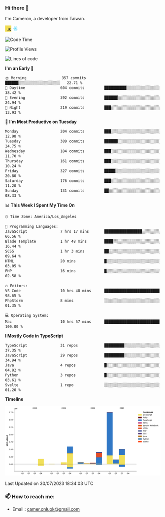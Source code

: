 ### Hi there 👋

I'm Cameron, a developer from Taiwan.


<code><img height="20" src="https://raw.githubusercontent.com/github/explore/80688e429a7d4ef2fca1e82350fe8e3517d3494d/topics/javascript/javascript.png"></code>
<code><img height="20" src="https://raw.githubusercontent.com/github/explore/80688e429a7d4ef2fca1e82350fe8e3517d3494d/topics/react/react.png"></code>



<!--START_SECTION:waka-->
![Code Time](http://img.shields.io/badge/Code%20Time-997%20hrs%207%20mins-blue)

![Profile Views](http://img.shields.io/badge/Profile%20Views-0-blue)

![Lines of code](https://img.shields.io/badge/From%20Hello%20World%20I%27ve%20Written-3.8%20million%20lines%20of%20code-blue)

**I'm an Early 🐤** 

```text
🌞 Morning                357 commits         ██████░░░░░░░░░░░░░░░░░░░   22.71 % 
🌆 Daytime                604 commits         ██████████░░░░░░░░░░░░░░░   38.42 % 
🌃 Evening                392 commits         ██████░░░░░░░░░░░░░░░░░░░   24.94 % 
🌙 Night                  219 commits         ███░░░░░░░░░░░░░░░░░░░░░░   13.93 % 
```
📅 **I'm Most Productive on Tuesday** 

```text
Monday                   204 commits         ███░░░░░░░░░░░░░░░░░░░░░░   12.98 % 
Tuesday                  389 commits         ██████░░░░░░░░░░░░░░░░░░░   24.75 % 
Wednesday                184 commits         ███░░░░░░░░░░░░░░░░░░░░░░   11.70 % 
Thursday                 161 commits         ███░░░░░░░░░░░░░░░░░░░░░░   10.24 % 
Friday                   327 commits         █████░░░░░░░░░░░░░░░░░░░░   20.80 % 
Saturday                 176 commits         ███░░░░░░░░░░░░░░░░░░░░░░   11.20 % 
Sunday                   131 commits         ██░░░░░░░░░░░░░░░░░░░░░░░   08.33 % 
```


📊 **This Week I Spent My Time On** 

```text
🕑︎ Time Zone: America/Los_Angeles

💬 Programming Languages: 
JavaScript               7 hrs 17 mins       █████████████████░░░░░░░░   66.56 % 
Blade Template           1 hr 48 mins        ████░░░░░░░░░░░░░░░░░░░░░   16.44 % 
SCSS                     1 hr 3 mins         ██░░░░░░░░░░░░░░░░░░░░░░░   09.64 % 
HTML                     20 mins             █░░░░░░░░░░░░░░░░░░░░░░░░   03.05 % 
PHP                      16 mins             █░░░░░░░░░░░░░░░░░░░░░░░░   02.58 % 

🔥 Editors: 
VS Code                  10 hrs 48 mins      █████████████████████████   98.65 % 
PhpStorm                 8 mins              ░░░░░░░░░░░░░░░░░░░░░░░░░   01.35 % 

💻 Operating System: 
Mac                      10 hrs 57 mins      █████████████████████████   100.00 % 
```

**I Mostly Code in TypeScript** 

```text
TypeScript               31 repos            █████████░░░░░░░░░░░░░░░░   37.35 % 
JavaScript               29 repos            █████████░░░░░░░░░░░░░░░░   34.94 % 
Java                     4 repos             █░░░░░░░░░░░░░░░░░░░░░░░░   04.82 % 
Python                   3 repos             █░░░░░░░░░░░░░░░░░░░░░░░░   03.61 % 
Svelte                   1 repo              ░░░░░░░░░░░░░░░░░░░░░░░░░   01.20 % 
```



**Timeline**

![Lines of Code chart](https://raw.githubusercontent.com/camer0nluo/camer0nluo/main/assets/bar_graph.png)


 Last Updated on 30/07/2023 18:34:03 UTC
<!--END_SECTION:waka-->

### 📫 How to reach me:
- Email : camer.onluok@gmail.com

